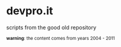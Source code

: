 # devpro.it
scripts from the good old repository

<sup>**warning**: the content comes from years 2004 - 2011</sup>
